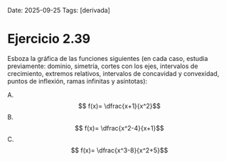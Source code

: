 Date: 2025-09-25
Tags: [derivada]

# Ejercicio 2.39

 
Esboza la gráfica de las funciones siguientes (en cada caso, estudia previamente: dominio, simetría, cortes con los ejes, intervalos de crecimiento, extremos relativos, intervalos de concavidad y convexidad, puntos de inflexión, ramas infinitas y asíntotas):

A.   $$ f(x)=  \dfrac{x+1}{x^2}$$ 
B.   $$ f(x)=  \dfrac{x^2-4}{x+1}$$ 
C.   $$ f(x)=  \dfrac{x^3-8}{x^2+5}$$ 
